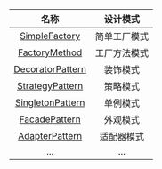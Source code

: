 |                             名称                             |   设计模式   |
| :----------------------------------------------------------: | :----------: |
| [SimpleFactory](https://github.com/chuyangc/Go-DesignPattern/tree/master/SimpleFactory) | 简单工厂模式 |
| [FactoryMethod](https://github.com/chuyangc/Go-DesignPattern/tree/master/FactoryMethod) | 工厂方法模式 |
| [DecoratorPattern](https://github.com/chuyangc/Go-DesignPattern/tree/master/DecoratorPattern) |   装饰模式   |
| [StrategyPattern](https://github.com/chuyangc/Go-DesignPattern/tree/master/StrategyPattern) |   策略模式   |
| [SingletonPattern](https://github.com/chuyangc/Go-DesignPattern/tree/master/SingletonPattern) |   单例模式   |
| [FacadePattern](https://github.com/chuyangc/Go-DesignPattern/tree/master/FacadePattern) |   外观模式   |
| [AdapterPattern](https://github.com/chuyangc/Go-DesignPattern/tree/master/AdapterPattern) |  适配器模式  |
|                             ...                              |     ...      |
